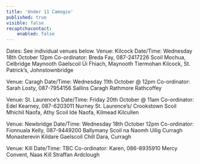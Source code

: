 ```yaml
---
title: 'Under 11 Camogie'
published: true
visible: false
recaptchacontact:
    enabled: false
---
```


Dates: See individual venues below.
Venue: Kilcock
Date/Time: Wednesday 18th October 12pm
Co-ordinator: Breda Fay, 087-2417226
Scoil Mochua, Celbridge
Maynooth
Gaelscoil Úi Fhiach, Maynooth
Tiermohan
Kilcock,
St. Patrick’s, Johnstownbridge

Venue: Caragh
Date/Time: Wednesday 11th October @ 12pm
Co-ordinator: Sarah Losty, 087-7954156
Sallins
Caragh
Rathmore
Rathcoffey

Venue: St. Laurence’s
Date/Time: Friday 20th October @ 11am
Co-ordinator: Edel Kearney, 087-6203011
Nurney
St. Laurence’s/ Crookstown
Scoil Mhichil Naofa, Athy
Scoil Ide Naofa, Kilmead
Kilcullen

Venue: Newbridge
Date/Time: Wednesday 18th October 12pm
Co-ordinator: Fionnuala Kelly, 087-9449200
Ballymany
Scoil na Naomh Uilig
Curragh
Monasterevin
Kildare
Gaelscoil Chill Dara, Curragh


Venue: Kill
Date/Time: TBC
Co-ordinator: Karen, 086-8935910
Mercy Convent, Naas
Kill
Straffan
Ardclough
